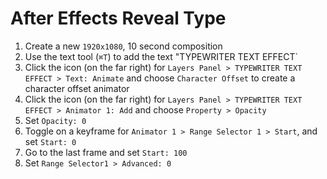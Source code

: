# After Effects Reveal Type

1. Create a new `1920x1080`, 10 second composition
2. Use the text tool (`⌘T`) to add the text "TYPEWRITER TEXT EFFECT`
3. Click the icon (on the far right) for `Layers Panel > TYPEWRITER TEXT EFFECT > Text: Animate` and choose `Character Offset` to create a character offset animator
4. Click the icon (on the far right) for `Layers Panel > TYPEWRITER TEXT EFFECT > Animator 1: Add` and choose `Property > Opacity`
5. Set `Opacity: 0`
6. Toggle on a keyframe for `Animator 1 > Range Selector 1 > Start`, and set `Start: 0`
7. Go to the last frame and set `Start: 100`
8. Set `Range Selector1 > Advanced: 0`

